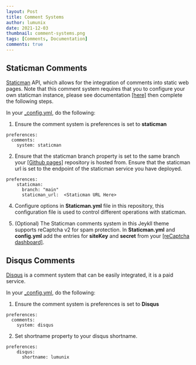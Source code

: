 ```yaml
---
layout: Post
title: Comment Systems
author: lumunix
date: 2021-12-03
thumbnail: comment-systems.png
tags: [Comments, Documentation]
comments: true
---
```


## Staticman Comments
[Staticman](https://github.com/eduardoboucas/staticman) API, which allows for the integration of comments into static web pages. Note that this comment system requires that you to configure your own staticman instance, please see documentation [[here]](https://github.com/eduardoboucas/staticman#setting-up-the-server-on-your-own-infrastructure) then complete the following steps.

In your [_config.yml](https://github.com/Lumunix/Domain/blob/main/_config.yml), do the following:

1. Ensure the comment system is preferences is set to **staticman**
```
preferences:
  comments:
    system: staticman
```
2. Ensure that the staticman branch property is set to the same branch your [[Github pages]](https://pages.github.com) repository is hosted from. Ensure that the staticman url is set to the endpoint of the staticman service you have deployed.
```
preferences:
    staticman:
      branch: "main"
      staticman_url:  <Staticman URL Here>
```

4. Configure options in **Staticman.yml** file in this repository, this configuration file is used to control different operations with staticman.

5. (Optional) The Staticman comments system in this Jeykll theme supports reCaptcha v2 for spam protection. In **Staticman.yml** and **config.yml** add the entries for **siteKey** and **secret** from your [[reCaptcha dashboard]](https://www.google.com/recaptcha/admin).

## Disqus Comments
[Disqus](https://disqus.com) is a comment system that can be easily integrated, it is a paid service.

In your [_config.yml](https://github.com/Lumunix/Domain/blob/main/_config.yml), do the following:

1. Ensure the comment system is preferences is set to **Disqus**
```
preferences:
  comments:
    system: disqus
```
2. Set shortname property to your disqus shortname.
```
preferences:
    disqus:
      shortname: lumunix
```

